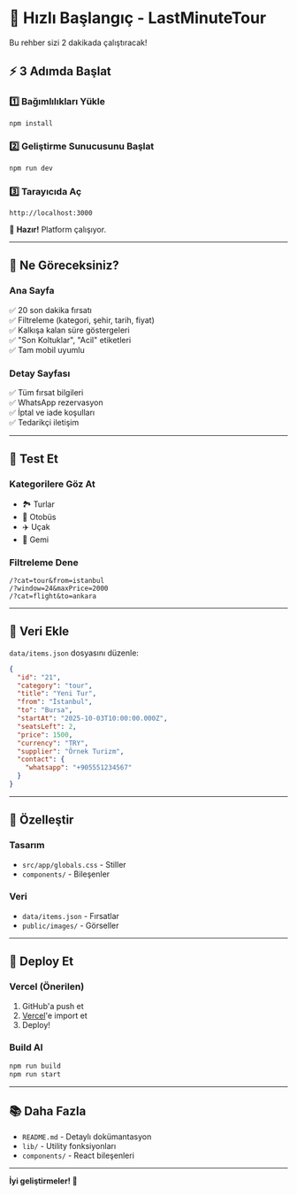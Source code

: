 # 🚀 Hızlı Başlangıç - LastMinuteTour

Bu rehber sizi 2 dakikada çalıştıracak!

## ⚡ 3 Adımda Başlat

### 1️⃣ Bağımlılıkları Yükle
```bash
npm install
```

### 2️⃣ Geliştirme Sunucusunu Başlat
```bash
npm run dev
```

### 3️⃣ Tarayıcıda Aç
```
http://localhost:3000
```

🎉 **Hazır!** Platform çalışıyor.

---

## 📱 Ne Göreceksiniz?

### Ana Sayfa
✅ 20 son dakika fırsatı  
✅ Filtreleme (kategori, şehir, tarih, fiyat)  
✅ Kalkışa kalan süre göstergeleri  
✅ "Son Koltuklar", "Acil" etiketleri  
✅ Tam mobil uyumlu  

### Detay Sayfası
✅ Tüm fırsat bilgileri  
✅ WhatsApp rezervasyon  
✅ İptal ve iade koşulları  
✅ Tedarikçi iletişim  

---

## 🧪 Test Et

### Kategorilere Göz At
- 🏞️ Turlar
- 🚌 Otobüs
- ✈️ Uçak
- 🚢 Gemi

### Filtreleme Dene
```
/?cat=tour&from=istanbul
/?window=24&maxPrice=2000
/?cat=flight&to=ankara
```

---

## 📝 Veri Ekle

`data/items.json` dosyasını düzenle:

```json
{
  "id": "21",
  "category": "tour",
  "title": "Yeni Tur",
  "from": "İstanbul",
  "to": "Bursa",
  "startAt": "2025-10-03T10:00:00.000Z",
  "seatsLeft": 2,
  "price": 1500,
  "currency": "TRY",
  "supplier": "Örnek Turizm",
  "contact": {
    "whatsapp": "+905551234567"
  }
}
```

---

## 🎨 Özelleştir

### Tasarım
- `src/app/globals.css` - Stiller
- `components/` - Bileşenler

### Veri
- `data/items.json` - Fırsatlar
- `public/images/` - Görseller

---

## 🚀 Deploy Et

### Vercel (Önerilen)
1. GitHub'a push et
2. [Vercel](https://vercel.com)'e import et
3. Deploy!

### Build Al
```bash
npm run build
npm run start
```

---

## 📚 Daha Fazla

- `README.md` - Detaylı dokümantasyon
- `lib/` - Utility fonksiyonları
- `components/` - React bileşenleri

---

**İyi geliştirmeler! 🎯**
